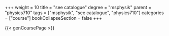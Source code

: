 +++
weight = 10
title = "see catalogue"
degree = "msphysik"
parent = "physics710"
tags = ["msphysik", "see catalogue", "physics710"]
categories = ["course"]
bookCollapseSection = false
+++

{{< genCoursePage >}}
